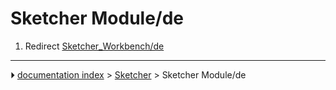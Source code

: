 # Sketcher Module/de
1.  Redirect [Sketcher_Workbench/de](Sketcher_Workbench/de.md)



---
⏵ [documentation index](../README.md) > [Sketcher](Sketcher_Workbench.md) > Sketcher Module/de
